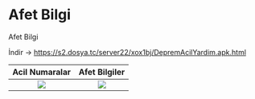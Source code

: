 # Afet Bilgi
Afet Bilgi

İndir -> https://s2.dosya.tc/server22/xox1bj/DepremAcilYardim.apk.html


Acil Numaralar             | Afet Bilgiler
:-------------------------:|:-------------------------:
![](https://i.hizliresim.com/qa1srxs.png)  |  ![](https://i.hizliresim.com/10oki2c.png)
